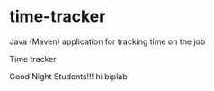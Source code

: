 # time-tracker
Java (Maven) application for tracking time on the job

Time tracker

Good Night Students!!!
hi biplab

